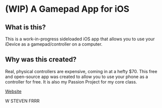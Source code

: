 # (WIP) A Gamepad App for iOS

## What is this?
This is a work-in-progress sideloaded iOS app that allows you to use your iDevice as a gamepad/controller on a computer. 

## Why was this created?
Real, physical controllers are expensive, coming in at a hefty $70. This free and open-source app was created to allow you to use your phone as a controller for free. 
It is also my Passion Project for my core class. 

[Website](https://nandanper5.wixsite.com/passionproj)



W STEVEN FRRR
